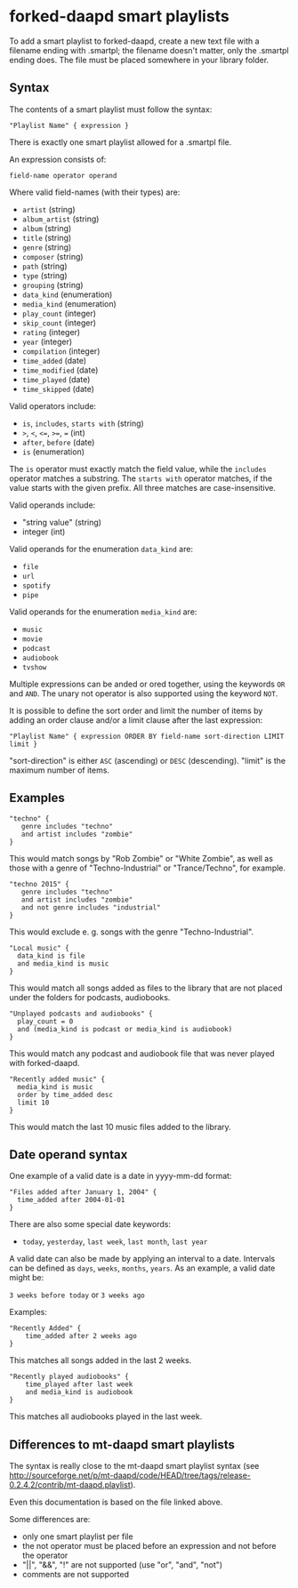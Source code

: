 # forked-daapd smart playlists


To add a smart playlist to forked-daapd, create a new text file with a filename ending with .smartpl; 
the filename doesn't matter, only the .smartpl ending does. The file must be placed somewhere in your
library folder.


## Syntax

The contents of a smart playlist must follow the syntax:

```
"Playlist Name" { expression }
```

There is exactly one smart playlist allowed for a .smartpl file.


An expression consists of:

```
field-name operator operand
```

Where valid field-names (with their types) are:
* `artist` (string)
* `album_artist` (string)
* `album` (string)
* `title` (string)
* `genre` (string)
* `composer` (string)
* `path` (string)
* `type` (string)
* `grouping` (string)
* `data_kind` (enumeration)
* `media_kind` (enumeration)
* `play_count` (integer)
* `skip_count` (integer)
* `rating` (integer)
* `year` (integer)
* `compilation` (integer)
* `time_added` (date)
* `time_modified` (date)
* `time_played` (date)
* `time_skipped` (date)

Valid operators include:
* `is`, `includes`, `starts with` (string)
* `>`, `<`, `<=`, `>=`, `=` (int)
* `after`, `before` (date)
* `is` (enumeration)

The `is` operator must exactly match the field value, while the `includes` operator matches a substring.
The `starts with` operator matches, if the value starts with the given prefix.
All three matches are case-insensitive.

Valid operands include:
* "string value" (string)
* integer (int)

Valid operands for the enumeration `data_kind` are:
* `file`
* `url`
* `spotify`
* `pipe`

Valid operands for the enumeration `media_kind` are:
* `music`
* `movie`
* `podcast`
* `audiobook`
* `tvshow`


Multiple expressions can be anded or ored together, using the keywords `OR` and `AND`. The unary not operator is also supported using the keyword `NOT`.


It is possible to define the sort order and limit the number of items by adding an order clause and/or a limit clause after the last expression:

```
"Playlist Name" { expression ORDER BY field-name sort-direction LIMIT limit }
```

"sort-direction" is either `ASC` (ascending) or `DESC` (descending). "limit" is the maximum number of items.


## Examples

```
"techno" {
   genre includes "techno"
   and artist includes "zombie"
}
```

This would match songs by "Rob Zombie" or "White Zombie", as well as those with a genre of "Techno-Industrial" or
"Trance/Techno", for example.

```
"techno 2015" {
   genre includes "techno"
   and artist includes "zombie"
   and not genre includes "industrial"
}
```

This would exclude e. g. songs with the genre "Techno-Industrial".

```
"Local music" {
  data_kind is file
  and media_kind is music
}
```

This would match all songs added as files to the library that are not placed under the folders for podcasts, audiobooks.

```
"Unplayed podcasts and audiobooks" {
  play_count = 0
  and (media_kind is podcast or media_kind is audiobook)
}
```

This would match any podcast and audiobook file that was never played with forked-daapd.

```
"Recently added music" {
  media_kind is music
  order by time_added desc
  limit 10
}
```
This would match the last 10 music files added to the library.


## Date operand syntax

One example of a valid date is a date in yyyy-mm-dd format:

```
"Files added after January 1, 2004" {
  time_added after 2004-01-01
}
```

There are also some special date keywords:
* `today`, `yesterday`, `last week`, `last month`, `last year`

A valid date can also be made by applying an interval to a date. Intervals can be defined as `days`, `weeks`, `months`, `years`.
As an example, a valid date might be:

```3 weeks before today``` or ```3 weeks ago```


Examples:

```
"Recently Added" {
    time_added after 2 weeks ago
}
```

This matches all songs added in the last 2 weeks.

```
"Recently played audiobooks" {
    time_played after last week
    and media_kind is audiobook
}
```

This matches all audiobooks played in the last week.


## Differences to mt-daapd smart playlists

The syntax is really close to the mt-daapd smart playlist syntax (see
http://sourceforge.net/p/mt-daapd/code/HEAD/tree/tags/release-0.2.4.2/contrib/mt-daapd.playlist).

Even this documentation is based on the file linked above.

Some differences are:
* only one smart playlist per file
* the not operator must be placed before an expression and not before the operator
* "||", "&&", "!" are not supported (use "or", "and", "not")
* comments are not supported

